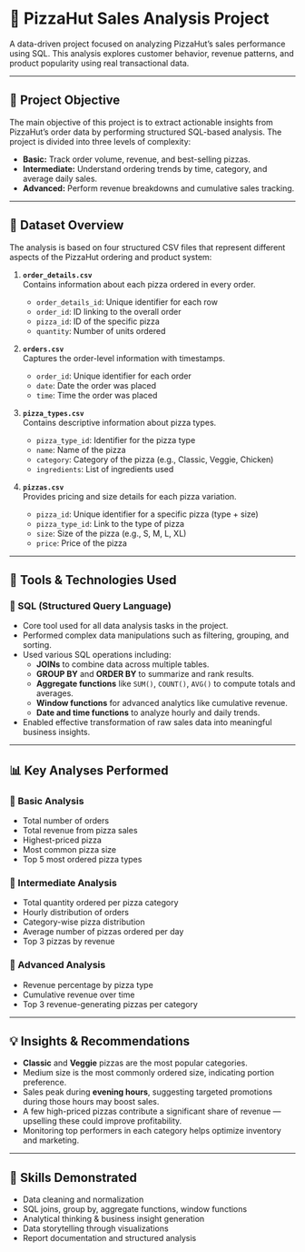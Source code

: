 # 🍕 PizzaHut Sales Analysis Project

A data-driven project focused on analyzing PizzaHut’s sales performance using SQL. This analysis explores customer behavior, revenue patterns, and product popularity using real transactional data.

---

## 🎯 Project Objective

The main objective of this project is to extract actionable insights from PizzaHut’s order data by performing structured SQL-based analysis. The project is divided into three levels of complexity:

- **Basic:** Track order volume, revenue, and best-selling pizzas.
- **Intermediate:** Understand ordering trends by time, category, and average daily sales.
- **Advanced:** Perform revenue breakdowns and cumulative sales tracking.

---

## 📁 Dataset Overview

The analysis is based on four structured CSV files that represent different aspects of the PizzaHut ordering and product system:

1. **`order_details.csv`**  
   Contains information about each pizza ordered in every order.  
   - `order_details_id`: Unique identifier for each row  
   - `order_id`: ID linking to the overall order  
   - `pizza_id`: ID of the specific pizza  
   - `quantity`: Number of units ordered  

2. **`orders.csv`**  
   Captures the order-level information with timestamps.  
   - `order_id`: Unique identifier for each order  
   - `date`: Date the order was placed  
   - `time`: Time the order was placed  

3. **`pizza_types.csv`**  
   Contains descriptive information about pizza types.  
   - `pizza_type_id`: Identifier for the pizza type  
   - `name`: Name of the pizza  
   - `category`: Category of the pizza (e.g., Classic, Veggie, Chicken)  
   - `ingredients`: List of ingredients used  

4. **`pizzas.csv`**  
   Provides pricing and size details for each pizza variation.  
   - `pizza_id`: Unique identifier for a specific pizza (type + size)  
   - `pizza_type_id`: Link to the type of pizza  
   - `size`: Size of the pizza (e.g., S, M, L, XL)  
   - `price`: Price of the pizza  

---

## 🧰 Tools & Technologies Used

### 🔹 SQL (Structured Query Language)
- Core tool used for all data analysis tasks in the project.
- Performed complex data manipulations such as filtering, grouping, and sorting.
- Used various SQL operations including:
  - **JOINs** to combine data across multiple tables.
  - **GROUP BY** and **ORDER BY** to summarize and rank results.
  - **Aggregate functions** like `SUM()`, `COUNT()`, `AVG()` to compute totals and averages.
  - **Window functions** for advanced analytics like cumulative revenue.
  - **Date and time functions** to analyze hourly and daily trends.
- Enabled effective transformation of raw sales data into meaningful business insights.

---

## 📊 Key Analyses Performed

### 🔹 Basic Analysis
- Total number of orders
- Total revenue from pizza sales
- Highest-priced pizza
- Most common pizza size
- Top 5 most ordered pizza types

### 🔹 Intermediate Analysis
- Total quantity ordered per pizza category
- Hourly distribution of orders
- Category-wise pizza distribution
- Average number of pizzas ordered per day
- Top 3 pizzas by revenue

### 🔹 Advanced Analysis
- Revenue percentage by pizza type
- Cumulative revenue over time
- Top 3 revenue-generating pizzas per category

---

## 💡 Insights & Recommendations

- **Classic** and **Veggie** pizzas are the most popular categories.
- Medium size is the most commonly ordered size, indicating portion preference.
- Sales peak during **evening hours**, suggesting targeted promotions during those hours may boost sales.
- A few high-priced pizzas contribute a significant share of revenue — upselling these could improve profitability.
- Monitoring top performers in each category helps optimize inventory and marketing.

---

## 🧠 Skills Demonstrated

- Data cleaning and normalization
- SQL joins, group by, aggregate functions, window functions
- Analytical thinking & business insight generation
- Data storytelling through visualizations
- Report documentation and structured analysis


